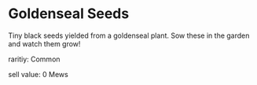 # Goldenseal Seeds

Tiny black seeds yielded from a goldenseal plant. Sow these in the garden and watch them grow!

raritiy: Common

sell value: 0 Mews